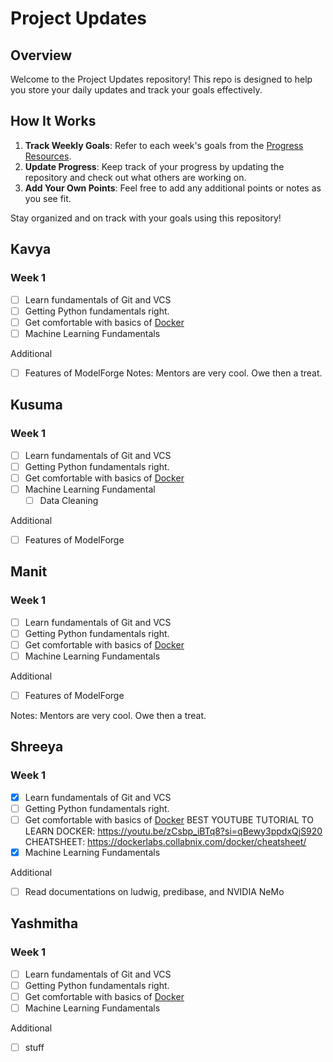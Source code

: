 # Project Updates

## Overview

Welcome to the Project Updates repository! This repo is designed to help you store your daily updates and track your goals effectively.

## How It Works
1. **Track Weekly Goals**: Refer to each week's goals from the [Progress Resources](https://github.com/ModelForgeHSP/progress-resources).
2. **Update Progress**: Keep track of your progress by updating the repository and check out what others are working on.
3. **Add Your Own Points**: Feel free to add any additional points or notes as you see fit.

Stay organized and on track with your goals using this repository!



## Kavya
### Week 1
- [ ] Learn fundamentals of Git and VCS
- [ ] Getting Python fundamentals right.
- [ ] Get comfortable with basics of [Docker](https://docs.docker.com/guides/docker-overview/)
- [ ] Machine Learning Fundamentals

Additional
- [ ] Features of ModelForge
Notes: Mentors are very cool. Owe then a treat.

## Kusuma
### Week 1
- [ ] Learn fundamentals of Git and VCS
- [ ] Getting Python fundamentals right.
- [ ] Get comfortable with basics of [Docker](https://docs.docker.com/guides/docker-overview/)
- [ ] Machine Learning Fundamental
  - [ ] Data Cleaning

Additional
- [ ] Features of ModelForge

## Manit
### Week 1
- [ ] Learn fundamentals of Git and VCS
- [ ] Getting Python fundamentals right.
- [ ] Get comfortable with basics of [Docker](https://docs.docker.com/guides/docker-overview/)
- [ ] Machine Learning Fundamentals

Additional
- [ ] Features of ModelForge

Notes: Mentors are very cool. Owe then a treat.

## Shreeya
### Week 1
- [x] Learn fundamentals of Git and VCS
- [ ] Getting Python fundamentals right.
- [ ] Get comfortable with basics of [Docker](https://docs.docker.com/guides/docker-overview/) 
BEST YOUTUBE TUTORIAL TO LEARN DOCKER: https://youtu.be/zCsbp_iBTq8?si=qBewy3ppdxQjS920
CHEATSHEET: https://dockerlabs.collabnix.com/docker/cheatsheet/
- [x] Machine Learning Fundamentals

Additional
- [ ] Read documentations on ludwig, predibase, and NVIDIA NeMo


## Yashmitha
### Week 1
- [ ] Learn fundamentals of Git and VCS
- [ ] Getting Python fundamentals right.
- [ ] Get comfortable with basics of [Docker](https://docs.docker.com/guides/docker-overview/)
- [ ] Machine Learning Fundamentals

Additional
- [ ] stuff


